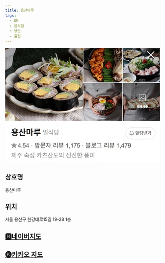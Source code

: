 ```yaml
---
title: 용산마루
tags:
  - DM
  - 음식점
  - 용산
  - 윤진
---
```

<img src="assets/251018.png">


## 상호명
용산마루

## 위치
서울 용산구 한강대로15길 19-28 1층


## [🅽네이버지도](https://naver.me/5oE5bBtB)

## [🅚카카오 지도](https://place.map.kakao.com/1564158361)